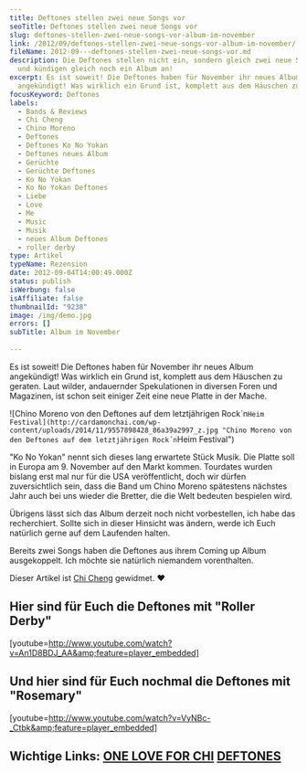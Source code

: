 ```yaml
---
title: Deftones stellen zwei neue Songs vor
seoTitle: Deftones stellen zwei neue Songs vor
slug: deftones-stellen-zwei-neue-songs-vor-album-im-november
link: /2012/09/deftones-stellen-zwei-neue-songs-vor-album-im-november/
fileName: 2012-09---deftones-stellen-zwei-neue-songs-vor.md
description: Die Deftones stellen nicht ein, sondern gleich zwei neue Songs vor
  und kündigen gleich noch ein Album an!
excerpt: Es ist soweit! Die Deftones haben für November ihr neues Album
  angekündigt! Was wirklich ein Grund ist, komplett aus dem Häuschen zu geraten.
focusKeyword: Deftones
labels:
  - Bands & Reviews
  - Chi Cheng
  - Chino Moreno
  - Deftones
  - Deftones Ko No Yokan
  - Deftones neues Album
  - Gerüchte
  - Gerüchte Deftones
  - Ko No Yokan
  - Ko No Yokan Deftones
  - Liebe
  - Love
  - Me
  - Music
  - Musik
  - neues Album Deftones
  - roller derby
type: Artikel
typeName: Rezension
date: 2012-09-04T14:00:49.000Z
status: publish
isWerbung: false
isAffiliate: false
thumbnailId: "9238"
image: /img/demo.jpg
errors: []
subTitle: Album im November
  
---
```


Es ist soweit! Die Deftones haben für November ihr neues Album angekündigt! Was
wirklich ein Grund ist, komplett aus dem Häuschen zu geraten. Laut wilder,
andauernder Spekulationen in diversen Foren und Magazinen, ist schon seit
einiger Zeit eine neue Platte in der Mache.

![Chino Moreno von den Deftones auf dem letztjährigen Rock´n`Heim Festival](http://cardamonchai.com/wp-content/uploads/2014/11/9557898428_86a39a2997_z.jpg "Chino Moreno von den Deftones auf dem letztjährigen Rock´n`Heim Festival")

"Ko No Yokan" nennt sich dieses lang erwartete Stück Musik. Die Platte soll in
Europa am 9. November auf den Markt kommen. Tourdates wurden bislang erst mal
nur für die USA veröffentlicht, doch wir dürfen zuversichtlich sein, dass die
Band um Chino Moreno spätestens nächstes Jahr auch bei uns wieder die Bretter,
die die Welt bedeuten bespielen wird.

Übrigens lässt sich das Album derzeit noch nicht vorbestellen, ich habe das
recherchiert. Sollte sich in dieser Hinsicht was ändern, werde ich Euch
natürlich gerne auf dem Laufenden halten.

Bereits zwei Songs haben die Deftones aus ihrem Coming up Album ausgekoppelt.
Ich möchte sie natürlich niemandem vorenthalten.

Dieser Artikel ist [Chi Cheng](http://oneloveforchi.com/) gewidmet. ♥

## Hier sind für Euch die Deftones mit "Roller Derby"

[youtube=http://www.youtube.com/watch?v=An1D8BDJ_AA&amp;feature=player_embedded]

## Und hier sind für Euch nochmal die Deftones mit "Rosemary"

[youtube=http://www.youtube.com/watch?v=VyNBc-_Ctbk&amp;feature=player_embedded]

## Wichtige Links: [ONE LOVE FOR CHI](http://oneloveforchi.com/) [DEFTONES](http://www.deftones.com/main/)

  